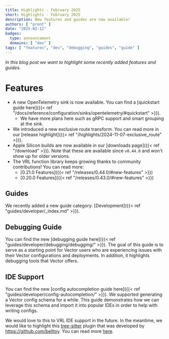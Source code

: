 ```yaml
---
title: Highlights - February 2025
short: Highlights - February 2025
description: New features and guides are now available!
authors: [ "pront" ]
date: "2025-02-12"
badges:
  type: announcement
  domains: [ "dev" ]
tags: [ "features", "dev", "debugging", "guides", "guide" ]
---
```


_In this blog post we want to highlight some recently added features and guides._

# Features

* A new OpenTelemetry sink is now available. You can find a
  [quickstart guide here]({{< ref "/docs/reference/configuration/sinks/opentelemetry/#quickstart" >}}).
  * We have more plans here such as gRPC support and smart grouping at the sink.
* We introduced a new exclusive route transform. You can read more in our
  [release highlight]({{< ref "/highlights/2024-11-07-exclusive_route" >}}).
* Apple Silicon builds are now available in our [downloads page]({{< ref "/download" >}}).
  Note that these are available since `v0.44.0` and won't show up for older versions.
* The VRL function library keeps growing thanks to community contributions! You can read more:
  * [0.21.0 Features]({{< ref "/releases/0.44.0/#new-features" >}})
  * [0.20.0 Features]({{< ref "/releases/0.43.0/#new-features" >}})

## Guides

We recently added a new guide category: [Development]({{< ref "guides/developer/_index.md" >}}).

## Debugging Guide

You can find the new [debugging guide here]({{< ref "guides/developer/debugging/debugging/" >}}). The goal of this guide is to serve as a
starting point for Vector users who are experiencing issues with their Vector configurations and deployments. In addition, it highlights
debugging tools that Vector offers.

## IDE Support

You can find the new [config autocompletion guide here]({{< ref "guides/developer/config-autocompletion/" >}}).
We supported generating a Vector config schema for a while. This guide demonstrates how we can leverage this schema and import it into
popular IDEs in order to help with writing configs.

We would love to this to VRL IDE support in the future. In the meantime, we would like to highlight
this   [tree-sitter](https://github.com/tree-sitter/tree-sitter) plugin that was developed by https://github.com/belltoy. You can read more
[here](https://github.com/vectordotdev/vrl/issues/964).
